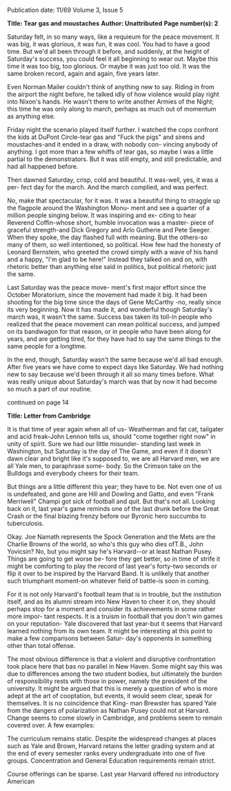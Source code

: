 Publication date: 11/69
Volume 3, Issue 5

**Title: Tear gas and moustaches**
**Author: Unattributed**
**Page number(s): 2**

Saturday felt, in so many ways, like a 
requieum for the peace movement. It was 
big, it was glorious, it was fun, it was cool. 
You had to have a good time. But we'd 
all been through it before, and suddenly, 
at the height of Saturday's success, you 
could feel it all beginning to wear out. 
Maybe this time it was too big, too 
glorious. Or maybe it was just too old. It 
was the same broken record, again and 
again, five years later.


Even Norman Mailer couldn't think of 
anything new to say. Riding in from the 
airport the night before, he talked idly of 
how violence would play right into Nixon's 
hands. He wasn't there to write another 
Armies of the Night; this time he was 
only along to march, perhaps as much out 
of momentum as anything else.


Friday night the scenario played itself 
further. I watched the cops confront the 
kids at DuPont Circle-tear gas and "Fuck 
the pigs" and sirens and moustaches-and 
it ended in a draw, with nobody con-
vincing anybody of anything. I got more 
than a few whiffs of tear gas, so maybe I 
was a little partial to the demonstrators. 
But it was still empty, and still predictable, 
and had all happened before.


Then dawned Saturday, crisp, cold and 
beautiful. It was-well, yes, it was a per-
fect day for the march. And the march 
complied, and was perfect.


No, make that spectacular, for it was. 
It was a beautiful thing to straggle up the 
flagpole around the Washington Monu-
ment and see a quarter of a million people 
singing below. It was inspiring and ex-
citing to hear Reverend Coffin-whose 
short, humble invocation was a master-
piece of graceful strength-and Dick 
Gregory and Arlo Gutherie and Pete 
Seeger. When they spoke, the day flashed 
full with meaning. But the others-so many 
of them, so well intentioned, so political. 
How few had the honesty of Leonard 
Bernstein, who greeted the crowd simply 
with a wave of his hand and a happy, "I'm 
glad to be here!" Instead they talked on 
and on, with rhetoric better than anything 
else said in politics, but political rhetoric 
just the same.


Last Saturday was the peace move-
ment's first major effort since the October 
Moratorium, since the movement had 
made it big. It had been shooting for the 
big time since the days of Gene McCarthy 
-no, really since its very beginning. Now 
it has made it, and wonderful though 
Saturday's march was, it wasn't the same. 
Success bas taken its toll-in people who 
realized that the peace movement can 
mean political success, and jumped on its 
bandwagon for that reason, or in people 
who have been along for years, and are 
getting tired, for they have had to say 
the same things to the same people for a 
longtime.


In the end, though, Saturday wasn't the 
same because we'd all bad enough. After 
five years we have come to expect days 
like Saturday. We had nothing new to say 
because we'd been through it all so many 
times before. What was really unique 
about Saturday's march was that by now 
it had become so much a part of our 
routine. 


continued on page 14


**Title: Letter from Cambridge**

It is that time of year again when all of us-
Weatherman and fat cat, tailgater and 
acid freak-John Lennon tells us, should 
"come together right now" in unity of 
spirit. Sure we had our little misunder-
standing last week in Washington, but 
Saturday is the day of The Game, and even 
if it doesn't dawn clear and bright like 
it's supposed to, we are all Harvard men, 
we are all Yale men, to paraphrase some-
body. So the Crimson take on the Bulldogs 
and everybody cheers for their team.


But things are a little different this year; 
they have to be. Not even one of us is 
undefeated, and gone are Hill and Dowling 
and Gatto, and even "Frank Merriwell" 
Champi got sick of football and quit. But 
that's not all. Looking back on it, last 
year's game reminds one of the last drunk 
before the Great Crash or the final blazing 
frenzy before our Byronic hero succumbs 
to tuberculosis.


Okay. Joe Namath represents the Spock 
Generation and the Mets are the Charlie 
Browns of the world, so who's this guy who 
dies ofT.B., John Yovicsin? No, but you 
might say he's Harvard--or at least Nathan 
Pusey. Things are going to get worse be-
fore they get better, so in time of strife it 
might be comforting to play the record of 
last year's forty-two seconds or flip it over 
to be inspired by the Harvard Band. It is 
unlikely that another such triumphant 
moment-on whatever field of battle-is 
soon in coming.


For it is not only Harvard's football 
team that is in trouble, but the institution 
itself, and as its alumni stream into New 
Haven to cheer it on, they should perhaps 
stop for a moment and consider its 
achievements in some rather more impor-
tant respects. It is a truism in football that 
you don't win games on your reputation-
Yale discovered that last year-but it seems 
that Harvard learned nothing from its own 
team. It might be interesting at this point 
to make a few comparisons between Satur-
day's opponents in something other than 
total offense.


The most obvious difference is that a 
violent and disruptive confrontation took 
place here that bas no parallel in New 
Haven. Some might say this was due to 
differences among the two student bodies, 
but ultimately the burden of responsibility 
rests with those in power, namely the 
president of the university. It might be 
argued that this is merely a question of 
who is more adept at the art of cooptation, 
but events, it would seem clear, speak for 
themselves. It is no coincidence that King-
man Brewster has spared Yale from the 
dangers of polarization as Nathan Pusey 
could not at Harvard. Change seems to 
come slowly in Cambridge, and problems 
seem to remain covered over. A few 
examples:


The curriculum remains static. Despite 
the widespread changes at places such as 
Yale and Brown, Harvard retains the letter 
grading system and at the end of every 
semester ranks every undergraduate into 
one of five groups. Concentration and 
General Education requirements remain 
strict.


Course offerings can be sparse. Last year 
Harvard offered no introductory American
